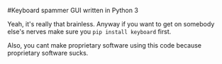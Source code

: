 #Keyboard spammer GUI written in Python 3

Yeah, it's really that brainless. Anyway if you want to get on somebody else's nerves make sure you ```pip install keyboard``` first.

Also, you cant make proprietary software using this code because proprietary software sucks.
